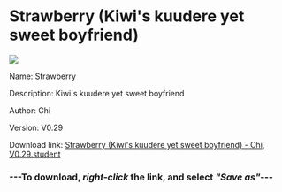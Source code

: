 # Strawberry (Kiwi's kuudere yet sweet boyfriend)

<img src = "https://raw.githubusercontent.com/Arbiter1223/Daigaku-Gurashi-Custom-Students/master/Students/Files/Strawberry%20(Kiwi's%20kuudere%20yet%20sweet%20boyfriend).png">

Name: Strawberry

Description: Kiwi's kuudere yet sweet boyfriend

Author: Chi

Version: V0.29

Download link: <a href="https://raw.githubusercontent.com/Arbiter1223/Daigaku-Gurashi-Custom-Students/master/Students/Files/Strawberry%20(Kiwi's%20kuudere%20yet%20sweet%20boyfriend)%20-%20Chi%2C%20V0.29.student">Strawberry (Kiwi's kuudere yet sweet boyfriend) - Chi, V0.29.student</a>

### ---**To download, _right-click_ the link, and select _"Save as"_**---
